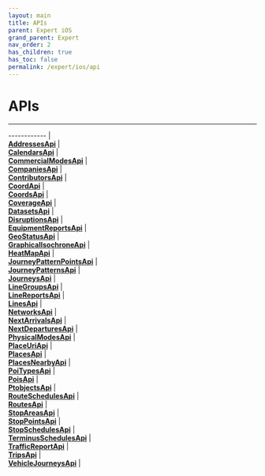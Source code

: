 ```yaml
---
layout: main
title: APIs
parent: Expert iOS
grand_parent: Expert
nav_order: 2
has_children: true
has_toc: false
permalink: /expert/ios/api
---
```


# APIs

---

------------ |  
[**AddressesApi**](/api/AddressesApi) |  
[**CalendarsApi**](/api/CalendarsApi) |  
[**CommercialModesApi**](/api/CommercialModesApi) |  
[**CompaniesApi**](/api/CompaniesApi) |  
[**ContributorsApi**](/api/ContributorsApi) |  
[**CoordApi**](/api/CoordApi) |  
[**CoordsApi**](/api/CoordsApi) |  
[**CoverageApi**](/api/CoverageApi) |  
[**DatasetsApi**](/api/DatasetsApi) |  
[**DisruptionsApi**](/api/DisruptionsApi) |  
[**EquipmentReportsApi**](/api/EquipmentReportsApi) |  
[**GeoStatusApi**](/api/GeoStatusApi) |  
[**GraphicalIsochroneApi**](/api/GraphicalIsochroneApi) |  
[**HeatMapApi**](/api/HeatMapApi) |  
[**JourneyPatternPointsApi**](/api/JourneyPatternPointsApi) |  
[**JourneyPatternsApi**](/api/JourneyPatternsApi) |  
[**JourneysApi**](/api/JourneysApi) |  
[**LineGroupsApi**](/api/LineGroupsApi) |  
[**LineReportsApi**](/api/LineReportsApi) |  
[**LinesApi**](/api/LinesApi) |  
[**NetworksApi**](/api/NetworksApi) |  
[**NextArrivalsApi**](/api/NextArrivalsApi) |  
[**NextDeparturesApi**](/api/NextDeparturesApi) |  
[**PhysicalModesApi**](/api/PhysicalModesApi) |  
[**PlaceUriApi**](/api/PlaceUriApi) |  
[**PlacesApi**](/api/PlacesApi) |  
[**PlacesNearbyApi**](/api/PlacesNearbyApi) |  
[**PoiTypesApi**](/api/PoiTypesApi) |  
[**PoisApi**](/api/PoisApi) |  
[**PtobjectsApi**](/api/PtobjectsApi) |  
[**RouteSchedulesApi**](/api/RouteSchedulesApi) |  
[**RoutesApi**](/api/RoutesApi) |  
[**StopAreasApi**](/api/StopAreasApi) |  
[**StopPointsApi**](/api/StopPointsApi) |  
[**StopSchedulesApi**](/api/StopSchedulesApi) |  
[**TerminusSchedulesApi**](/api/TerminusSchedulesApi) |  
[**TrafficReportApi**](/api/TrafficReportApi) |  
[**TripsApi**](/api/TripsApi) |  
[**VehicleJourneysApi**](/api/VehicleJourneysApi) |  

